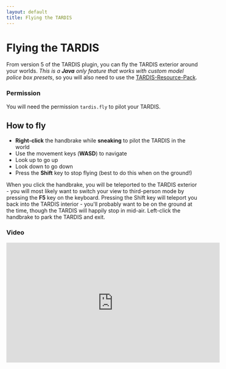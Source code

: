 ```yaml
---
layout: default
title: Flying the TARDIS
---
```


# Flying the TARDIS

From version 5 of the TARDIS plugin, you can fly the TARDIS exterior around your worlds.
_This is a __Java__ only feature that works with custom model police box presets_, so you will also need to use the 
[TARDIS-Resource-Pack](/resource-packs).

### Permission

You will need the permission `tardis.fly` to pilot your TARDIS.

## How to fly

- __Right-click__ the handbrake while __sneaking__ to pilot the TARDIS in the world
- Use the movement keys (__WASD__) to navigate
- Look up to go up
- Look down to go down
- Press the __Shift__ key to stop flying (best to do this when on the ground!)

When you click the handbrake, you will be teleported to the TARDIS exterior - you will most 
likely want to switch your view to third-person mode by pressing the __F5__ key on the keyboard.
Pressing the Shift key will teleport you back into the TARDIS interior - you'll probably want to be on the ground at 
the time, though the TARDIS will happily stop in mid-air. Left-click the handbrake to park the TARDIS and exit.

### Video

<iframe width="560" height="315" src="https://www.youtube.com/embed/BhHO95slXZ0" title="YouTube video player" 
frameborder="0" allow="accelerometer; autoplay; clipboard-write; encrypted-media; gyroscope; picture-in-picture; web-share" allowfullscreen></iframe>
